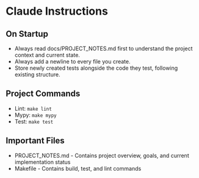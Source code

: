 # Claude Instructions

## On Startup
- Always read docs/PROJECT_NOTES.md first to understand the project context and current state.
- Always add a newline to every file you create.
- Store newly created tests alongside the code they test, following existing structure.

## Project Commands
- Lint: `make lint`
- Mypy: `make mypy`
- Test: `make test`

## Important Files
- PROJECT_NOTES.md - Contains project overview, goals, and current implementation status
- Makefile - Contains build, test, and lint commands
